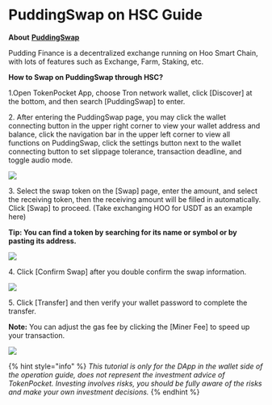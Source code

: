 # PuddingSwap on HSC Guide

**About** [**PuddingSwap**](https://puddingswap.finance/)

Pudding Finance is a decentralized exchange running on Hoo Smart Chain, with lots of features such as Exchange, Farm, Staking, etc.

**How to Swap on PuddingSwap through HSC?**

1.Open TokenPocket App, choose Tron network wallet, click \[Discover] at the bottom, and then search \[PuddingSwap] to enter.

2\. After entering the PuddingSwap page, you may click the wallet connecting button in the upper right corner to view your wallet address and balance, click the navigation bar in the upper left corner to view all functions on PuddingSwap, click the settings button next to the wallet connecting button to set slippage tolerance, transaction deadline, and toggle audio mode.

![](<../../.gitbook/assets/2 (11) (1).png>)

3\. Select the swap token on the \[Swap] page, enter the amount, and select the receiving token, then the receiving amount will be filled in automatically. Click \[Swap] to proceed. (Take exchanging HOO for USDT as an example here)

**Tip: You can find a token by searching for its name or symbol or by pasting its address.**

![](../../.gitbook/assets/pudding1.jpg)

4\. Click \[Confirm Swap] after you double confirm the swap information.

![](../../.gitbook/assets/pudding2.jpg)

5\. Click \[Transfer] and then verify your wallet password to complete the transfer.

**Note:** You can adjust the gas fee by clicking the \[Miner Fee] to speed up your transaction.

![](../../.gitbook/assets/pudding3.jpg)

{% hint style="info" %}
_This tutorial is only for the DApp in the wallet side of the operation guide, does not represent the investment advice of TokenPocket. Investing involves risks, you should be fully aware of the risks and make your own investment decisions._
{% endhint %}

####

